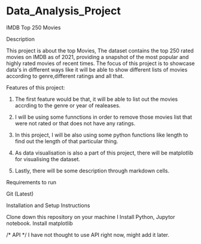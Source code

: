 # Data_Analysis_Project

IMDB Top 250 Movies

Description

This project is about the top Movies, The dataset contains the top 250 rated movies on IMDB as of 2021, providing a snapshot of the most popular and highly rated movies of recent times. The focus of this project is to showcase data's in different ways like it will be able to show different lists of movies according to genre,different ratings and all that.

Features of this project:
1. The first feature would be that, it will be able to list out the movies accrding to the genre or year of realeases.

2. I will be using some funnctions in order to remove those movies list that were not rated or that does not have any ratings.

3. In this project, I will be also using some python functions like length to find out the length of that 
particular thing.

4. As data visualisation is also a part of this project, there will be matplotlib for visualising the dataset.

5. Lastly, there will be some description through markdown cells.

Requirements to run

Git (Latest)

Installation and Setup Instructions

Clone down this repository on your machine
I
Install Python, Jupytor notebook.
Install matplotlib

/*
API */
I have not thought to use API right now, might add it later.
